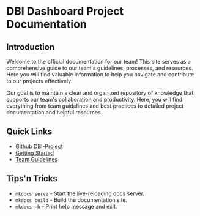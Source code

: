 # DBI Dashboard Project Documentation

## Introduction

Welcome to the official documentation for our team! This site serves as a comprehensive guide to our team's guidelines, processes, and resources. Here you will find valuable information to help you navigate and contribute to our projects effectively.

Our goal is to maintain a clear and organized repository of knowledge that supports our team's collaboration and productivity. Here, you will find everything from team guidelines and best practices to detailed project documentation and helpful resources.

## Quick Links

- [Github DBI-Project](https://github.com/Maiichsen/dbiProject)
- [Getting Started](gettingStarted.md)
- [Team Guidelines](guidelines.md)


## Tips'n Tricks

* `mkdocs serve` - Start the live-reloading docs server.
* `mkdocs build` - Build the documentation site.
* `mkdocs -h` - Print help message and exit.
